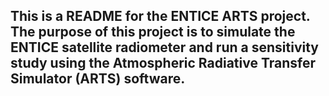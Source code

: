 ## This is a README for the ENTICE ARTS project. The purpose of this project is to simulate the ENTICE satellite radiometer and run a sensitivity study using the Atmospheric Radiative Transfer Simulator (ARTS) software.
